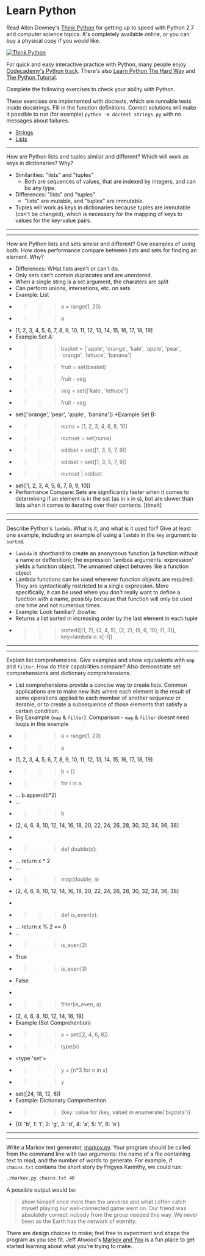 # Learn Python

Read Allen Downey's [Think Python](http://www.greenteapress.com/thinkpython/) for getting up to speed with Python 2.7 and computer science topics. It's completely available online, or you can buy a physical copy if you would like.

[![Think Python](img/think_python.png)](http://www.greenteapress.com/thinkpython/)

For quick and easy interactive practice with Python, many people enjoy [Codecademy's Python track](http://www.codecademy.com/en/tracks/python). There's also [Learn Python The Hard Way](http://learnpythonthehardway.org/book/) and [The Python Tutorial](https://docs.python.org/2/tutorial/).

Complete the following exercises to check your ability with Python.

These exercises are implemented with doctests, which are runnable tests inside docstrings. Fill in the function definitions. Correct solutions will make it possible to run (for example) `python -m doctest strings.py` with no messages about failures.

 * [Strings](python/strings.py)
 * [Lists](python/lists.py)


---

How are Python lists and tuples similar and different? Which will work as keys in dictionaries? Why?

* Similarities: "lists" and "tuples" 
  * Both are sequences of values, that are indexed by integers, and can be any type.
* Differences: "lists" and "tuples"
  * "lists" are mutable, and "tuples" are immutable.
* Tuples will work as keys in dictionaries because tuples are immutable (can't be changed), which is necessary for the mapping of keys to values for the key-value pairs.

---


---

How are Python lists and sets similar and different? Give examples of using both. How does performance compare between lists and sets for finding an element. Why?

* Differences: WHat lists aren't or can't do.
 * Only sets can't contain duplacates and are unordered.
 * When a single strng is a set argument, the charaters are split
 * Can perform unions, intersetions, etc. on sets
* Example: List
 * >>> a = range(1, 20)
 * >>> a
 * [1, 2, 3, 4, 5, 6, 7, 8, 9, 10, 11, 12, 13, 14, 15, 16, 17, 18, 19]
* Example Set A:
 * >>> basket = ['apple', 'orange', 'kale', 'apple', 'pear', 'orange', 'lettuce', 'banana']
 * >>> fruit = set(basket)
 * >>> fruit - veg
 * >>> veg = set(['kale', 'lettuce'])
 * >>> fruit - veg
 * set(['orange', 'pear', 'apple', 'banana'])
*Example Set B:
 * >>> nums = [1, 2, 3, 4, 6, 8, 10]
 * >>> numset = set(nums)
 * >>> oddset = set([1, 3, 5, 7, 9])
 * >>> oddset = set([1, 3, 5, 7, 9])
 * >>> numset | oddset
 * set([1, 2, 3, 4, 5, 6, 7, 8, 9, 10])
* Performance Compare: Sets are significantly faster when it comes to determining if an element is in the set (as in x in s), but are slower than lists when it comes to iterating over their contents. [timeit]

---


---

Describe Python's `lambda`. What is it, and what is it used for? Give at least one example, including an example of using a `lambda` in the `key` argument to `sorted`.

* `lambda` is shorthand to create an anonymous function (a function without a name or deffenition); the expression 'lambda arguments: expression' yields a function object. The unnamed object behaves like a function object
* Lambda functions can be used wherever function objects are required. They are syntactically restricted to a single expression. More specifically, it can be used when you don't really want to define a function with a name, possibly because that function will only be used one time and not numerous times.
* Example: Look familiar? :bowtie: 
 *   Returns a list sorted in increasing order by the last element in each tuple
 *   >>> sorted([(1, 7), (3, 4, 5), (2, 2), (5, 6, 10), (1, 3)], key=lambda x: x[-1])

---


---

Explain list comprehensions. Give examples and show equivalents with `map` and `filter`. How do their capabilities compare? Also demonstrate set comprehensions and dictionary comprehensions.

* List comprehensions provide a concise way to create lists. Common applications are to make new lists where each element is the result of some operations applied to each member of another sequence or iterable, or to create a subsequence of those elements that satisfy a certain condition.
* Big Eaxample (`map` & `filter`): Comparison - `map` & `filter` doesnt need loops in this example
 * >>> a = range(1, 20)
 * >>> a
 * [1, 2, 3, 4, 5, 6, 7, 8, 9, 10, 11, 12, 13, 14, 15, 16, 17, 18, 19]
 * >>> b = []
 * >>> for i in a:
 * ...   b.append(i*2)
 * ...
 * >>> b
 * [2, 4, 6, 8, 10, 12, 14, 16, 18, 20, 22, 24, 26, 28, 30, 32, 34, 36, 38]
 * >>>
 * >>> def double(x):
 * ...   return x * 2
 * ...
 * >>> map(double, a)
 * [2, 4, 6, 8, 10, 12, 14, 16, 18, 20, 22, 24, 26, 28, 30, 32, 34, 36, 38]
 * >>>
 * >>> def is_even(x):
 * ...   return x % 2 == 0
 * ...
 * >>> is_even(2)
 * True
 * >>> is_even(3)
 * False
 * >>>
 * >>> filter(is_even, a)
 * [2, 4, 6, 8, 10, 12, 14, 16, 18]
* Example (Set Comprehention)
 * >>> x = set([2, 4, 6, 8])
 * >>> type(x)
 * <type 'set'>
 * >>> y = {n*3 for n in x}
 * >>> y
 * set([24, 18, 12, 6])
* Example: Dictionary Comprehention
 * >>> {key: value for (key, value) in enumerate('bigdata')}
 * {0: 'b', 1: 'i', 2: 'g', 3: 'd', 4: 'a', 5: 't', 6: 'a'}
 
---
---

Write a Markov text generator, [markov.py](python/markov.py). Your program should be called from the command line with two arguments: the name of a file containing text to read, and the number of words to generate. For example, if `chains.txt` contains the short story by Frigyes Karinthy, we could run:

```bash
./markov.py chains.txt 40
```

A possible output would be:

> show himself once more than the universe and what I often catch myself playing our well-connected game went on. Our friend was absolutely correct: nobody from the group needed this way. We never been as the Earth has the network of eternity.

There are design choices to make; feel free to experiment and shape the program as you see fit. Jeff Atwood's [Markov and You](http://blog.codinghorror.com/markov-and-you/) is a fun place to get started learning about what you're trying to make.
